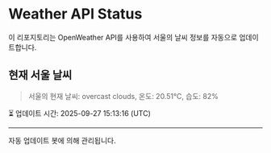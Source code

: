 
# Weather API Status

이 리포지토리는 OpenWeather API를 사용하여 서울의 날씨 정보를 자동으로 업데이트합니다.

## 현재 서울 날씨
> 서울의 현재 날씨: overcast clouds, 온도: 20.51°C, 습도: 82%

⏳ 업데이트 시간: 2025-09-27 15:13:16 (UTC)

---
자동 업데이트 봇에 의해 관리됩니다.
